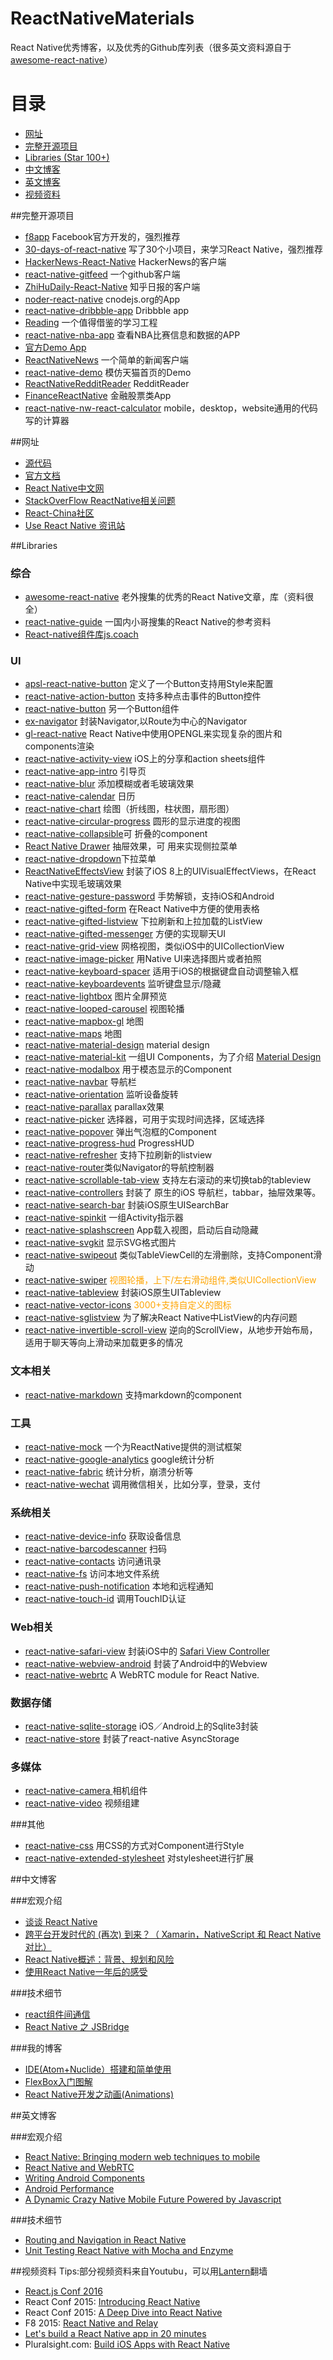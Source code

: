# ReactNativeMaterials

React Native优秀博客，以及优秀的Github库列表（很多英文资料源自于[awesome-react-native](https://github.com/jondot/awesome-react-native)）

# 目录

- [网址](#网址)
- [完整开源项目](#完整开源项目)
- [Libraries (Star 100+)](#libraries)
- [中文博客](#中文博客)
- [英文博客](#英文博客)
- [视频资料](#视频资料)


##完整开源项目

- [f8app](https://github.com/fbsamples/f8app) Facebook官方开发的，强烈推荐
- [30-days-of-react-native](https://github.com/fangwei716/30-days-of-react-native) 写了30个小项目，来学习React Native，强烈推荐
- [HackerNews-React-Native](https://github.com/iSimar/HackerNews-React-Native) HackerNews的客户端 
- [react-native-gitfeed](https://github.com/xiekw2010/react-native-gitfeed) 一个github客户端
- [ZhiHuDaily-React-Native](https://github.com/race604/ZhiHuDaily-React-Native) 知乎日报的客户端
- [noder-react-native](https://github.com/soliury/noder-react-native) cnodejs.org的App
- [react-native-dribbble-app](https://github.com/catalinmiron/react-native-dribbble-app) Dribbble app
- [Reading](https://github.com/attentiveness/reading) 一个值得借鉴的学习工程
- [react-native-nba-app](https://github.com/wwayne/react-native-nba-app) 查看NBA比赛信息和数据的APP
- [官方Demo App](https://github.com/facebook/react-native/tree/master/Examples)
- [ReactNativeNews](https://github.com/tabalt/ReactNativeNews) 一个简单的新闻客户端
- [react-native-demo](https://github.com/hugohua/react-native-demo) 模仿天猫首页的Demo
- [ReactNativeRedditReader](https://github.com/akveo/react-native-reddit-reader) RedditReader
- [FinanceReactNative](https://github.com/7kfpun/FinanceReactNative) 金融股票类App
- [react-native-nw-react-calculator](https://github.com/benoitvallon/react-native-nw-react-calculator) mobile，desktop，website通用的代码写的计算器



##网址

- [源代码](https://github.com/facebook/react-native)
- [官方文档](https://facebook.github.io/react-native/docs/getting-started.html#content)
- [React Native中文网](http://reactnative.cn/)
- [StackOverFlow ReactNative相关问题](http://stackoverflow.com/questions/tagged/react-native)
- [React-China社区](http://react-china.org/)
- [Use React Native 资讯站](http://www.reactnative.com/)



##Libraries


### 综合

- [awesome-react-native](https://github.com/jondot/awesome-react-native) 老外搜集的优秀的React Native文章，库（资料很全）
- [react-native-guide](https://github.com/reactnativecn/react-native-guide#%E5%9B%BE%E4%B9%A6) 一国内小哥搜集的React Native的参考资料
- [React-native组件库js.coach](https://js.coach/)

### UI

- [apsl-react-native-button](https://github.com/APSL/react-native-button)  定义了一个Button支持用Style来配置
- [react-native-action-button](https://github.com/APSL/react-native-button) 支持多种点击事件的Button控件
- [react-native-button](https://github.com/ide/react-native-button) 另一个Button组件
- [ex-navigator](https://github.com/exponentjs/ex-navigator) 封装Navigator,以Route为中心的Navigator
- [gl-react-native](https://github.com/ProjectSeptemberInc/gl-react-native) React Native中使用OPENGL来实现复杂的图片和components渲染
- [react-native-activity-view](https://github.com/naoufal/react-native-activity-view) iOS上的分享和action sheets组件
- [react-native-app-intro](https://github.com/FuYaoDe/react-native-app-intro) 引导页
- [react-native-blur](https://github.com/react-native-fellowship/react-native-blur)  添加模糊或者毛玻璃效果
- [react-native-calendar](https://github.com/christopherdro/react-native-calendar) 日历
- [react-native-chart](https://github.com/tomauty/react-native-chart) 绘图（折线图，柱状图，扇形图）
- [react-native-circular-progress](https://github.com/bgryszko/react-native-circular-progress) 圆形的显示进度的视图
- [react-native-collapsible](https://github.com/oblador/react-native-collapsible)可 折叠的component
- [React Native Drawer](https://github.com/root-two/react-native-drawer) 抽屉效果，可 用来实现侧拉菜单
- [react-native-dropdown](https://github.com/alinz/react-native-dropdown)下拉菜单
- [ReactNativeEffectsView](https://github.com/voronianski/react-native-effects-view) 封装了iOS 8上的UIVisualEffectViews，在React Native中实现毛玻璃效果
- [react-native-gesture-password](https://github.com/spikef/react-native-gesture-password) 手势解锁，支持iOS和Android
- [react-native-gifted-form](https://github.com/FaridSafi/react-native-gifted-form) 在React Native中方便的使用表格
- [react-native-gifted-listview](https://github.com/FaridSafi/react-native-gifted-listview) 下拉刷新和上拉加载的ListView
- [react-native-gifted-messenger](https://github.com/FaridSafi/react-native-gifted-messenger) 方便的实现聊天UI
- [react-native-grid-view](https://github.com/lucholaf/react-native-grid-view) 网格视图，类似iOS中的UICollectionView
- [react-native-image-picker](https://github.com/marcshilling/react-native-image-picker) 用Native UI来选择图片或者拍照
- [react-native-keyboard-spacer](https://github.com/Andr3wHur5t/react-native-keyboard-spacer) 适用于iOS的根据键盘自动调整输入框
- [react-native-keyboardevents](https://github.com/johanneslumpe/react-native-keyboardevents) 监听键盘显示/隐藏
- [react-native-lightbox](https://github.com/oblador/react-native-lightbox) 图片全屏预览
- [react-native-looped-carousel](https://github.com/appintheair/react-native-looped-carousel) 视图轮播
- [react-native-mapbox-gl](https://github.com/mapbox/react-native-mapbox-gl) 地图
- [react-native-maps](https://github.com/lelandrichardson/react-native-maps) 地图
- [react-native-material-design](https://github.com/react-native-material-design/react-native-material-design)  material design
- [react-native-material-kit](https://github.com/xinthink/react-native-material-kit) 一组UI Components，为了介绍  [Material Design](http://www.google.com/design/spec/material-design/introduction.html)
- [react-native-modalbox](https://github.com/maxs15/react-native-modalbox) 用于模态显示的Component
- [react-native-navbar](https://github.com/jondot/awesome-react-native) 导航栏
- [react-native-orientation](https://github.com/yamill/react-native-orientation) 监听设备旋转
- [react-native-parallax](https://github.com/oblador/react-native-parallax) parallax效果
- [react-native-picker](https://github.com/beefe/react-native-picker) 选择器，可用于实现时间选择，区域选择
- [react-native-popover](https://github.com/jeanregisser/react-native-popover) 弹出气泡框的Component
- [react-native-progress-hud](https://github.com/naoufal/react-native-progress-hud) ProgressHUD
- [react-native-refresher](https://github.com/syrusakbary/react-native-refresher) 支持下拉刷新的listview
- [react-native-router](https://github.com/t4t5/react-native-router)类似Navigator的导航控制器
- [react-native-scrollable-tab-view](https://github.com/skv-headless/react-native-scrollable-tab-view) 支持左右滚动的来切换tab的tableview
- [react-native-controllers](https://github.com/wix/react-native-controllers) 封装了 原生的iOS 导航栏，tabbar，抽屉效果等。
- [react-native-search-bar](https://github.com/umhan35/react-native-search-bar) 封装iOS原生UISearchBar
- [react-native-spinkit](https://github.com/maxs15/react-native-spinkit) 一组Activity指示器
- [react-native-splashscreen](https://github.com/remobile/react-native-splashscreen) App载入视图，启动后自动隐藏
- [react-native-svgkit](https://github.com/brentvatne/react-native-svgkit) 显示SVG格式图片
- [react-native-swipeout](https://github.com/dancormier/react-native-swipeout) 类似TableViewCell的左滑删除，支持Component滑动
- [react-native-swiper](https://github.com/leecade/react-native-swiper) <font color="orange">视图轮播，上下/左右滑动组件,类似UICollectionView</font>
- [react-native-tableview](https://github.com/jondot/awesome-react-native) 封装iOS原生UITableview
- [react-native-vector-icons](https://github.com/oblador/react-native-vector-icons) <font color="orange">3000+支持自定义的图标</font> 
- [react-native-sglistview](https://github.com/sghiassy/react-native-sglistview) 为了解决React Native中ListView的内存问题
- [react-native-invertible-scroll-view](https://github.com/exponentjs/react-native-invertible-scroll-view) 逆向的ScrollView，从地步开始布局，适用于聊天等向上滑动来加载更多的情况

### 文本相关
- [react-native-markdown](https://github.com/lwansbrough/react-native-markdown) 支持markdown的component



### 工具

- [react-native-mock](https://github.com/lelandrichardson/react-native-mock) 一个为ReactNative提供的测试框架
- [react-native-google-analytics](https://github.com/lwansbrough/react-native-google-analytics)  google统计分析
- [react-native-fabric](https://github.com/corymsmith/react-native-fabric) 统计分析，崩溃分析等
- [react-native-wechat](https://github.com/weflex/react-native-wechat) 调用微信相关，比如分享，登录，支付

### 系统相关

- [react-native-device-info](https://github.com/rebeccahughes/react-native-device-info) 获取设备信息
- [react-native-barcodescanner](https://github.com/ideacreation/react-native-barcodescanner) 扫码
- [react-native-contacts](https://github.com/rt2zz/react-native-contacts) 访问通讯录
- [react-native-fs](https://github.com/johanneslumpe/react-native-fs) 访问本地文件系统
- [react-native-push-notification](https://github.com/zo0r/react-native-push-notification) 本地和远程通知
- [react-native-touch-id](https://github.com/naoufal/react-native-touch-id) 调用TouchID认证


### Web相关
- [react-native-safari-view](https://github.com/naoufal/react-native-safari-view) 封装iOS中的 [Safari View Controller](https://developer.apple.com/videos/wwdc/2015/?id=504) 
- [react-native-webview-android](https://github.com/lucasferreira/react-native-webview-android) 封装了Android中的Webview
- [react-native-webrtc](https://github.com/oney/react-native-webrtc) A WebRTC module for React Native.




### 数据存储

- [react-native-sqlite-storage](https://github.com/andpor/react-native-sqlite-storage) iOS／Android上的Sqlite3封装
- [react-native-store](https://github.com/thewei/react-native-store) 封装了react-native AsyncStorage


### 多媒体
-  [react-native-camera ](https://github.com/lwansbrough/react-native-camera) 相机组件
-  [react-native-video](https://github.com/brentvatne/react-native-video) 视频组建

###其他
- [react-native-css](https://github.com/sabeurthabti/react-native-css) 用CSS的方式对Component进行Style
- [react-native-extended-stylesheet](https://github.com/vitalets/react-native-extended-stylesheet) 对stylesheet进行扩展

##中文博客

###宏观介绍

- [谈谈 React Native](http://blog.devtang.com/blog/2015/02/01/talk-about-react-native/)
- [跨平台开发时代的 (再次) 到来？（ Xamarin，NativeScript 和 React Native 对比）](http://onevcat.com/2015/03/cross-platform/- )
- [React Native概述：背景、规划和风险](http://div.io/topic/938)
- [使用React Native一年后的感受](http://www.dobest.me/blog/2016/06/12/%E4%BD%BF%E7%94%A8React%20Native%E4%B8%80%E5%B9%B4%E5%90%8E%E7%9A%84%E6%84%9F%E5%8F%97/)



###技术细节

- [react组件间通信](http://www.alloyteam.com/2015/07/react-zu-jian-jian-tong-xin/)
- [React Native 之 JSBridge](http://www.alloyteam.com/2015/05/react-native-zhi-jsbridge/)



###我的博客
- [IDE(Atom+Nuclide）搭建和简单使用](http://blog.csdn.net/hello_hwc/article/details/51612139)
- [FlexBox入门图解](http://blog.csdn.net/hello_hwc/article/details/51480458)
- [React Native开发之动画(Animations)](http://blog.csdn.net/hello_hwc/article/details/51775696)


##英文博客

###宏观介绍

- [React Native: Bringing modern web techniques to mobile](https://code.facebook.com/posts/1014532261909640/react-native-bringing-modern-web-techniques-to-mobile/)
- [React Native and WebRTC](https://webrtchacks.com/reacting-to-react-native-for-native-webrtc-apps-alexey-aylarov/)
- [Writing Android Components](https://medium.com/@sejoker/writing-android-component-for-react-native-e34802bf3377)
- [Android Performance](https://facebook.github.io/react-native/docs/android-ui-performance.html)
- [A Dynamic Crazy Native Mobile Future Powered by Javascript](https://medium.com/@clayallsopp/a-dynamic-crazy-native-mobile-future-powered-by-javascript-70f2d56b1987)

###技术细节
- [Routing and Navigation in React Native](http://blog.paracode.com/2016/01/05/routing-and-navigation-in-react-native/)
- [Unit Testing React Native with Mocha and Enzyme](https://blog.formidable.com/unit-testing-react-native-with-mocha-and-enzyme-51518f13ba73)


##视频资料
Tips:部分视频资料来自Youtubu，可以用[Lantern](https://github.com/getlantern/lantern)翻墙

- [React.js Conf 2016](https://facebook.github.io/react-native/docs/videos.html)
- React Conf 2015: [Introducing React Native](https://youtu.be/KVZ-P-ZI6W4)
- React Conf 2015: [A Deep Dive into React Native](https://youtu.be/7rDsRXj9-cU) 
- F8 2015: [React Native and Relay](https://www.youtube.com/watch?v=X6YbAKiLCLU)
- [Let's build a React Native app in 20 minutes](https://www.youtube.com/watch?v=9ArhJiMGVDc)
- Pluralsight.com: [Build iOS Apps with React Native](http://www.pluralsight.com/courses/build-ios-apps-react-native)
